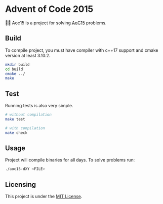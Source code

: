 # Advent of Code 2015

🎅🎄
Aoc15 is a project for solving [AoC15](https://adventofcode.com/2015/) problems.

## Build

To compile project, you must have compiler with c++17 support and cmake version at least 3.10.2.
```sh
mkdir build
cd build
cmake ../
make
```

## Test

Running tests is also very simple.
```sh
# without compilation
make test

# with compilation
make check
```

## Usage

Project will compile binaries for all days. To solve problems run:
```sh
./aoc15-dXY <FILE>
```

## Licensing

This project is under the [MIT License](LICENSE.md).
